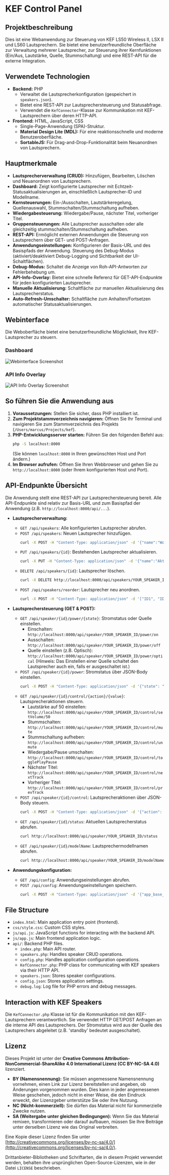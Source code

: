 # KEF Control Panel

## Projektbeschreibung

Dies ist eine Webanwendung zur Steuerung von KEF LS50 Wireless II, LSX II und LS60 Lautsprechern. Sie bietet eine benutzerfreundliche Oberfläche zur Verwaltung mehrerer Lautsprecher, zur Steuerung ihrer Kernfunktionen (Ein/Aus, Lautstärke, Quelle, Stummschaltung) und eine REST-API für die externe Integration.

## Verwendete Technologien

-   **Backend:** PHP
    -   Verwaltet die Lautsprecherkonfiguration (gespeichert in `speakers.json`).
    -   Bietet eine REST-API zur Lautsprechersteuerung und Statusabfrage.
    -   Verwendet die `KefConnector`-Klasse zur Kommunikation mit KEF-Lautsprechern über deren HTTP-API.
-   **Frontend:** HTML, JavaScript, CSS
    -   Single-Page-Anwendung (SPA)-Struktur.
    -   **Material Design Lite (MDL):** Für eine reaktionsschnelle und moderne Benutzeroberfläche.
    -   **SortableJS:** Für Drag-and-Drop-Funktionalität beim Neuanordnen von Lautsprechern.

## Hauptmerkmale

-   **Lautsprecherverwaltung (CRUD):** Hinzufügen, Bearbeiten, Löschen und Neuanordnen von Lautsprechern.
-   **Dashboard:** Zeigt konfigurierte Lautsprecher mit Echtzeit-Statusaktualisierungen an, einschließlich Lautsprecher-ID und Modellname.
-   **Kernsteuerungen:** Ein-/Ausschalten, Lautstärkeregelung, Quellenauswahl, Stummschalten/Stummschaltung aufheben.
-   **Wiedergabesteuerung:** Wiedergabe/Pause, nächster Titel, vorheriger Titel.
-   **Gruppensteuerungen:** Alle Lautsprecher ausschalten oder alle gleichzeitig stummschalten/Stummschaltung aufheben.
-   **REST-API:** Ermöglicht externen Anwendungen die Steuerung von Lautsprechern über GET- und POST-Anfragen.
-   **Anwendungseinstellungen:** Konfigurieren der Basis-URL und des Basispfads der Anwendung. Steuerung des Debug-Modus (aktiviert/deaktiviert Debug-Logging und Sichtbarkeit der UI-Schaltflächen).
-   **Debug-Modus:** Schaltet die Anzeige von Roh-API-Antworten zur Fehlerbehebung um.
-   **API-Info-Overlay:** Bietet eine schnelle Referenz für GET-API-Endpunkte für jeden konfigurierten Lautsprecher.
-   **Manuelle Aktualisierung:** Schaltfläche zur manuellen Aktualisierung des Lautsprecherstatus.
-   **Auto-Refresh-Umschalter:** Schaltfläche zum Anhalten/Fortsetzen automatischer Statusaktualisierungen.

## Webinterface

Die Weboberfläche bietet eine benutzerfreundliche Möglichkeit, Ihre KEF-Lautsprecher zu steuern.

### Dashboard
![Webinterface Screenshot](screenshots/interface.png)

### API Info Overlay
![API Info Overlay Screenshot](screenshots/api.png)

## So führen Sie die Anwendung aus

1.  **Voraussetzungen:** Stellen Sie sicher, dass PHP installiert ist.
2.  **Zum Projektstammverzeichnis navigieren:** Öffnen Sie Ihr Terminal und navigieren Sie zum Stammverzeichnis des Projekts (`/Users/marcus/Projects/kef`).
3.  **PHP-Entwicklungsserver starten:** Führen Sie den folgenden Befehl aus:
    ```bash
    php -S localhost:8000
    ```
    (Sie können `localhost:8000` in Ihren gewünschten Host und Port ändern.)
4.  **Im Browser aufrufen:** Öffnen Sie Ihren Webbrowser und gehen Sie zu `http://localhost:8000` (oder Ihrem konfigurierten Host und Port).

## API-Endpunkte Übersicht

Die Anwendung stellt eine REST-API zur Lautsprechersteuerung bereit. Alle API-Endpunkte sind relativ zur Basis-URL und zum Basispfad der Anwendung (z.B. `http://localhost:8000/api/...`).

-   **Lautsprecherverwaltung:**
    -   `GET /api/speakers`: Alle konfigurierten Lautsprecher abrufen.
    -   `POST /api/speakers`: Neuen Lautsprecher hinzufügen.
        ```bash
        curl -X POST -H "Content-Type: application/json" -d '{"name":"Wohnzimmer Lautsprecher","ip":"192.168.1.100"}' http://localhost:8000/api/speakers
        ```
    -   `PUT /api/speakers/{id}`: Bestehenden Lautsprecher aktualisieren.
        ```bash
        curl -X PUT -H "Content-Type: application/json" -d '{"name":"Aktualisierter Wohnzimmer Lautsprecher"}' http://localhost:8000/api/speakers/YOUR_SPEAKER_ID
        ```
    -   `DELETE /api/speakers/{id}`: Lautsprecher löschen.
        ```bash
        curl -X DELETE http://localhost:8000/api/speakers/YOUR_SPEAKER_ID
        ```
    -   `POST /api/speakers/reorder`: Lautsprecher neu anordnen.
        ```bash
        curl -X POST -H "Content-Type: application/json" -d '["ID1", "ID3", "ID2"]' http://localhost:8000/api/speakers/reorder
        ```

-   **Lautsprechersteuerung (GET & POST):**
    -   `GET /api/speaker/{id}/power/{state}`: Stromstatus oder Quelle einstellen.
        -   Einschalten: `http://localhost:8000/api/speaker/YOUR_SPEAKER_ID/power/on`
        -   Ausschalten: `http://localhost:8000/api/speaker/YOUR_SPEAKER_ID/power/off`
        -   Quelle einstellen (z.B. Optisch): `http://localhost:8000/api/speaker/YOUR_SPEAKER_ID/power/optical` (Hinweis: Das Einstellen einer Quelle schaltet den Lautsprecher auch ein, falls er ausgeschaltet ist.)
    -   `POST /api/speaker/{id}/power`: Stromstatus über JSON-Body einstellen.
        ```bash
        curl -X POST -H "Content-Type: application/json" -d '{"state": "on"}' http://localhost:8000/api/speaker/YOUR_SPEAKER_ID/power
        ```
    -   `GET /api/speaker/{id}/control/{action}/{value}`: Lautsprecheraktionen steuern.
        -   Lautstärke auf 50 einstellen: `http://localhost:8000/api/speaker/YOUR_SPEAKER_ID/control/setVolume/50`
        -   Stummschalten: `http://localhost:8000/api/speaker/YOUR_SPEAKER_ID/control/mute`
        -   Stummschaltung aufheben: `http://localhost:8000/api/speaker/YOUR_SPEAKER_ID/control/unmute`
        -   Wiedergabe/Pause umschalten: `http://localhost:8000/api/speaker/YOUR_SPEAKER_ID/control/togglePlayPause`
        -   Nächster Titel: `http://localhost:8000/api/speaker/YOUR_SPEAKER_ID/control/nextTrack`
        -   Vorheriger Titel: `http://localhost:8000/api/speaker/YOUR_SPEAKER_ID/control/prevTrack`
    -   `POST /api/speaker/{id}/control`: Lautsprecheraktionen über JSON-Body steuern.
        ```bash
        curl -X POST -H "Content-Type: application/json" -d '{"action": "setVolume", "value": 50}' http://localhost:8000/api/speaker/YOUR_SPEAKER_ID/control
        ```
    -   `GET /api/speaker/{id}/status`: Aktuellen Lautsprecherstatus abrufen.
        ```bash
        curl http://localhost:8000/api/speaker/YOUR_SPEAKER_ID/status
        ```
    -   `GET /api/speaker/{id}/modelName`: Lautsprechermodellnamen abrufen.
        ```bash
        curl http://localhost:8000/api/speaker/YOUR_SPEAKER_ID/modelName
        ```

-   **Anwendungskonfiguration:**
    -   `GET /api/config`: Anwendungseinstellungen abrufen.
    -   `POST /api/config`: Anwendungseinstellungen speichern.
        ```bash
        curl -X POST -H "Content-Type: application/json" -d '{"app_base_url":"http://my-domain.com","debug_enabled":true}' http://localhost:8000/api/config
        ```

## File Structure

-   `index.html`: Main application entry point (frontend).
-   `css/style.css`: Custom CSS styles.
-   `js/api.js`: JavaScript functions for interacting with the backend API.
-   `js/app.js`: Main frontend application logic.
-   `api/`: Backend PHP files.
    -   `index.php`: Main API router.
    -   `speakers.php`: Handles speaker CRUD operations.
    -   `config.php`: Handles application configuration operations.
    -   `KefConnector.php`: PHP class for communicating with KEF speakers via their HTTP API.
    -   `speakers.json`: Stores speaker configurations.
    -   `config.json`: Stores application settings.
    -   `debug.log`: Log file for PHP errors and debug messages.

## Interaction with KEF Speakers

Die `KefConnector.php` Klasse ist für die Kommunikation mit den KEF-Lautsprechern verantwortlich. Sie verwendet HTTP GET/POST Anfragen an die interne API des Lautsprechers. Der Stromstatus wird aus der Quelle des Lautsprechers abgeleitet (z.B. 'standby' bedeutet ausgeschaltet).

## Lizenz

Dieses Projekt ist unter der **Creative Commons Attribution-NonCommercial-ShareAlike 4.0 International Lizenz (CC BY-NC-SA 4.0)** lizenziert.

-   **BY (Namensnennung):** Sie müssen angemessene Namensnennung vornehmen, einen Link zur Lizenz bereitstellen und angeben, ob Änderungen vorgenommen wurden. Dies kann in jeder angemessenen Weise geschehen, jedoch nicht in einer Weise, die den Eindruck erweckt, der Lizenzgeber unterstütze Sie oder Ihre Nutzung.
-   **NC (Nicht-kommerziell):** Sie dürfen das Material nicht für kommerzielle Zwecke nutzen.
-   **SA (Weitergabe unter gleichen Bedingungen):** Wenn Sie das Material remixen, transformieren oder darauf aufbauen, müssen Sie Ihre Beiträge unter derselben Lizenz wie das Original verbreiten.

Eine Kopie dieser Lizenz finden Sie unter [http://creativecommons.org/licenses/by-nc-sa/4.0/](http://creativecommons.org/licenses/by-nc-sa/4.0/).

Drittanbieter-Bibliotheken und Schriftarten, die in diesem Projekt verwendet werden, behalten ihre ursprünglichen Open-Source-Lizenzen, wie in der Datei `LICENSE` beschrieben.